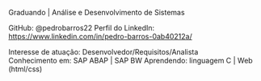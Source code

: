 Graduando | Análise e Desenvolvimento de Sistemas

GitHub: @pedrobarros22
Perfil do LinkedIn: https://www.linkedin.com/in/pedro-barros-0ab40212a/

Interesse de atuação: Desenvolvedor/Requisitos/Analista     
Conhecimento em: SAP ABAP | SAP BW
Aprendendo: linguagem C | Web (html/css)

